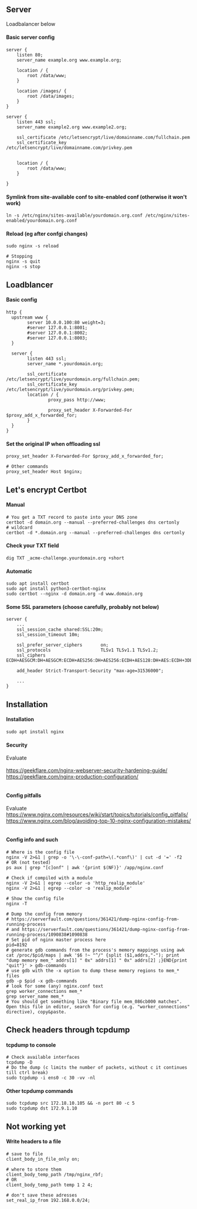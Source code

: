 ## Server
Loadbalancer below

#### Basic server config
```
server {
    listen 80;
    server_name example.org www.example.org;
    
    location / {
        root /data/www;
    }

    location /images/ {
        root /data/images;
    }
}

server {
    listen 443 ssl;
    server_name example2.org www.example2.org;
    
    ssl_certificate /etc/letsencrypt/live/domainname.com/fullchain.pem
    ssl_certificate_key /etc/letsencrypt/live/domainname.com/privkey.pem


    location / {
        root /data/www;
    }

}

```

#### Symlink from site-available conf to site-enabled conf (otherwise it won't work)
```
ln -s /etc/nginx/sites-available/yourdomain.org.conf /etc/nginx/sites-enabled/yourdomain.org.conf
```

#### Reload (eg after confgi changes)
```
sudo nginx -s reload

# Stopping
nginx -s quit
nginx -s stop

```



## Loadblancer

#### Basic config

```
http {
  upstream www {
        server 10.0.0.100:80 weight=3;
        #server 127.0.0.1:8001;
        #server 127.0.0.1:8002;
        #server 127.0.0.1:8003;
  }

  server {
        listen 443 ssl;
        server_name *.yourdomain.org;

        ssl_certificate /etc/letsencrypt/live/yourdomain.org/fullchain.pem;
        ssl_certificate_key /etc/letsencrypt/live/yourdomain.org/privkey.pem;
        location / {
                proxy_pass http://www;

                proxy_set_header X-Forwarded-For $proxy_add_x_forwarded_for;
        }
  }
}
```


#### Set the original IP when offloading ssl
```
proxy_set_header X-Forwarded-For $proxy_add_x_forwarded_for;

# Other commands
proxy_set_header Host $nginx;

```


## Let's encrypt Certbot

#### Manual
```
# You get a TXT record to paste into your DNS zone
certbot -d domain.org --manual --preferred-challenges dns certonly
# wildcard
certbot -d *.domain.org --manual --preferred-challenges dns certonly
```

#### Check your TXT field
```
dig TXT _acme-challenge.yourdomain.org +short
```


#### Automatic
```
sudo apt install certbot
sudo apt install python3-certbot-nginx
sudo certbot --nginx -d domain.org -d www.domain.org

```


#### Some SSL parameters (choose carefully, probably not below)
```
server {
    ...
    ssl_session_cache shared:SSL:20m;
    ssl_session_timeout 10m;
	
    ssl_prefer_server_ciphers       on;
    ssl_protocols                   TLSv1 TLSv1.1 TLSv1.2;
    ssl_ciphers                     ECDH+AESGCM:DH+AESGCM:ECDH+AES256:DH+AES256:ECDH+AES128:DH+AES:ECDH+3DES:DH+3DES:RSA+AESGCM:RSA+AES:RSA+3DES:!aNULL:!MD5:!DSS;
	
    add_header Strict-Transport-Security "max-age=31536000";
    
    ...
}

```



## Installation


#### Installation
```
sudo apt install nginx
```



#### Security
Evaluate <br>
<br>
https://geekflare.com/nginx-webserver-security-hardening-guide/
<br>
https://geekflare.com/nginx-production-configuration/
```
```

#### Config pitfalls
Evaluate
<br>
https://www.nginx.com/resources/wiki/start/topics/tutorials/config_pitfalls/
<br>
https://www.nginx.com/blog/avoiding-top-10-nginx-configuration-mistakes/
```
```

#### Config info and such
```
# Where is the config file
nginx -V 2>&1 | grep -o '\-\-conf-path=\(.*conf\)' | cut -d '=' -f2
# OR (not tested)
ps aux | grep "[c]onf" | awk '{print $(NF)}' /app/nginx.conf

# Check if compiled with a module
nginx -V 2>&1 | egrep --color -o 'http_realip_module'
nginx -V 2>&1 | egrep --color -o 'realip_module' 

# Show the config file
nginx -T

# Dump the config from memory
# https://serverfault.com/questions/361421/dump-nginx-config-from-running-process
# and https://serverfault.com/questions/361421/dump-nginx-config-from-running-process/1090838#1090838
# Set pid of nginx master process here
pid=8192
# generate gdb commands from the process's memory mappings using awk
cat /proc/$pid/maps | awk '$6 !~ "^/" {split ($1,addrs,"-"); print "dump memory mem_" addrs[1] " 0x" addrs[1] " 0x" addrs[2] ;}END{print "quit"}' > gdb-commands
# use gdb with the -x option to dump these memory regions to mem_* files
gdb -p $pid -x gdb-commands
# look for some (any) nginx.conf text
grep worker_connections mem_*
grep server_name mem_*
# You should get something like "Binary file mem_086cb000 matches". Open this file in editor, search for config (e.g. "worker_connections" directive), copy&paste.

```


## Check headers through tcpdump

#### tcpdump to console
```
# Check available interfaces
tcpdump -D
# Do the dump (c limits the number of packets, without c it continues till ctrl break)
sudo tcpdump -i ens0 -c 30 -vv -nl

```
#### Other tcpdump commands
```
sudo tcpdump src 172.18.10.105 && -n port 80 -c 5
sudo tcpdump dst 172.9.1.10
```



## Not working yet

#### Write headers to a file
```
# save to file
client_body_in_file_only on;

# where to store them
client_body_temp_path /tmp/nginx_rbf; 
# OR
client_body_temp_path temp 1 2 4;

# don't save these adresses
set_real_ip_from 192.168.0.0/24;


```

